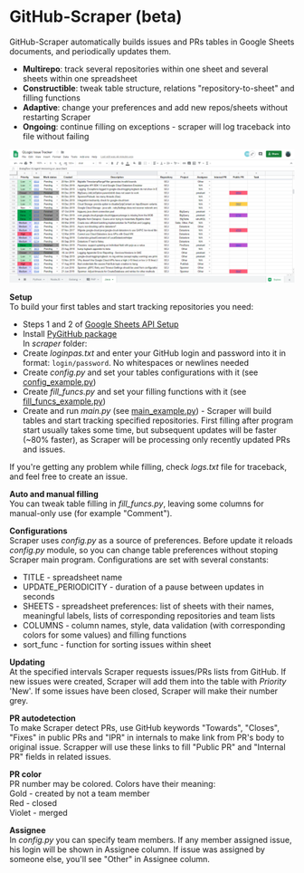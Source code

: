 # GitHub-Scraper (beta)

GitHub-Scraper automatically builds issues and PRs tables in Google Sheets documents, and periodically updates them.
* **Multirepo**: track several repositories within one sheet and several sheets within one spreadsheet
* **Constructible**: tweak table structure, relations "repository-to-sheet" and filling functions
* **Adaptive**: change your preferences and add new repos/sheets without restarting Scraper
* **Ongoing**: continue filling on exceptions - scraper will log traceback into file without failing

![image](https://github.com/IlyaFaer/GitHub-Scraper/blob/master/GitHubScraperPreview.png?raw=true)

**Setup**  
To build your first tables and start tracking repositories you need:
* Steps 1 and 2 of [Google Sheets API Setup](https://developers.google.com/sheets/api/quickstart/python)
* Install [PyGitHub package](https://pygithub.readthedocs.io/en/latest/introduction.html)  
In *scraper* folder:
* Create *loginpas.txt* and enter your GitHub login and password into it in format: `login/password`. No whitespaces or newlines needed
* Create *config.py* and set your tables configurations with it (see [config_example.py](https://github.com/IlyaFaer/GitHub-Scraper/blob/master/scraper/examples/config_example.py))
* Create *fill_funcs.py* and set your filling functions with it (see [fill_funcs_example.py](https://github.com/IlyaFaer/GitHub-Scraper/blob/master/scraper/examples/fill_funcs_example.py))
* Create and run *main.py* (see [main_example.py](https://github.com/IlyaFaer/GitHub-Scraper/blob/master/scraper/examples/main_example.py)) - Scraper will build tables and start tracking specified repositories. First filling after program start usually takes some time, but subsequent updates will be faster (~80% faster), as Scraper will be processing only recently updated PRs and issues.

If you're getting any problem while filling, check *logs.txt* file for traceback, and feel free to create an issue.

**Auto and manual filling**  
You can tweak table filling in *fill_funcs.py*, leaving some columns for manual-only use (for example "Comment").

**Configurations**  
Scraper uses *config.py* as a source of preferences. Before update it reloads *config.py* module, so you can change table preferences without stoping Scraper main program. Configurations are set with several constants:
* TITLE - spreadsheet name
* UPDATE_PERIODICITY - duration of a pause between updates in seconds
* SHEETS - spreadsheet preferences: list of sheets with their names, meaningful labels, lists of corresponding repositories and team lists
* COLUMNS - column names, style, data validation (with corresponding colors for some values) and filling functions
* sort_func - function for sorting issues within sheet  

**Updating**  
At the specified intervals Scraper requests issues/PRs lists from GitHub. If new issues were created, Scraper will add them into the table with *Priority* 'New'. If some issues have been closed, Scraper will make their number grey.  

**PR autodetection**  
To make Scraper detect PRs, use GitHub keywords "Towards", "Closes", "Fixes" in public PRs and "IPR" in internals to make link from PR's body to original issue. Scrapper will use these links to fill "Public PR" and "Internal PR" fields in related issues.  

**PR color**  
PR number may be colored. Colors have their meaning:  
Gold - created by not a team member  
Red - closed  
Violet - merged  

**Assignee**  
In *config.py* you can specify team members. If any member assigned issue, his login will be shown in Assignee column. If issue was assigned by someone else, you'll see "Other" in Assignee column.
